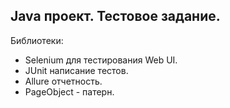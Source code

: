 
## Java проект. Тестовое задание.
 Библиотеки:
- Selenium для тестирования Web UI.
- JUnit написание тестов.
- Allure отчетность.
- PageObject - патерн.